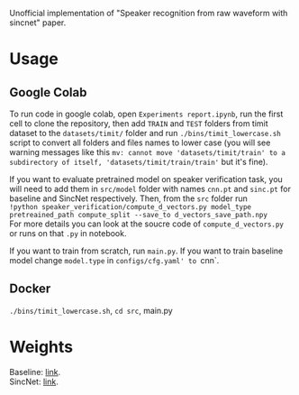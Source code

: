 Unofficial implementation of "Speaker recognition from raw waveform with sincnet" paper.

# Usage
## Google Colab
To run code in google colab, open `Experiments report.ipynb`, run the first cell to clone the repository, then add `TRAIN` and `TEST` folders from timit dataset to the `datasets/timit/` folder and run `./bins/timit_lowercase.sh` script to convert all folders and files names to lower case (you will see warning messages like this `mv: cannot move 'datasets/timit/train' to a subdirectory of itself, 'datasets/timit/train/train'` but it's fine).  

If you want to evaluate pretrained model on speaker verification task, you will need to add them in `src/model` folder with names `cnn.pt` and `sinc.pt` for baseline and SincNet respectively.  Then, from the `src` folder run   
`!python speaker_verification/compute_d_vectors.py model_type pretreained_path compute_split --save_to d_vectors_save_path.npy`  
For more details you can look at the soucre code of `compute_d_vectors.py` or runs on that `.py` in notebook.  

If you want to train from scratch, run `main.py`. If you want to train baseline model change `model.type` in `configs/cfg.yaml' to `cnn`.  

## Docker
`./bins/timit_lowercase.sh`, `cd src`, main.py

# Weights
Baseline: [link](https://drive.google.com/file/d/1e5Paq42shj7NqD30sR4RndrpvBOs_NnD/view?usp=sharing).  
SincNet: [link](https://drive.google.com/file/d/18dUzz8ZlOqfoPOs--RnlB95zSMv6e1hh/view?usp=sharing).
